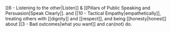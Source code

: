 [[6 - Listening to the other|Listen]] & [[Pillars of Public Speaking and Persuasion|Speak Clearly]]. and [[10 - Tactical Empathy|empathetically]], treating others with [[dignity]] and [[respect]], and being [[honesty|honest]] about [[3 - Bad outcomes|what you want]] and can(not) do.